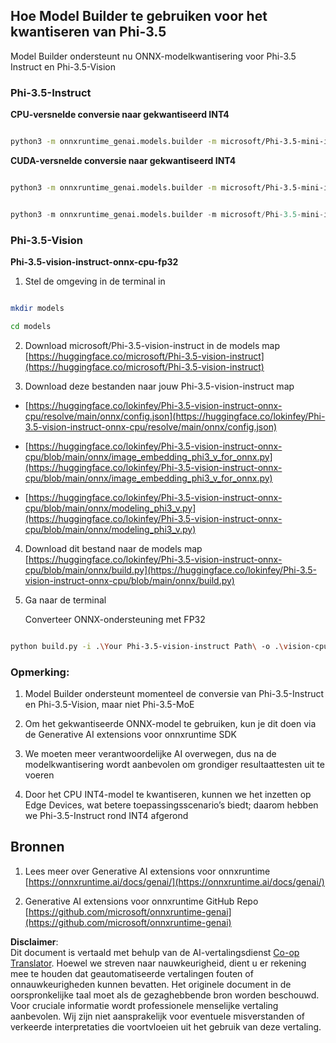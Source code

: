 <!--
CO_OP_TRANSLATOR_METADATA:
{
  "original_hash": "3bb9f5c926673593287eddc3741226cb",
  "translation_date": "2025-05-09T14:37:44+00:00",
  "source_file": "md/01.Introduction/04/UsingORTGenAIQuantifyingPhi.md",
  "language_code": "nl"
}
-->
## **Hoe Model Builder te gebruiken voor het kwantiseren van Phi-3.5**

Model Builder ondersteunt nu ONNX-modelkwantisering voor Phi-3.5 Instruct en Phi-3.5-Vision

### **Phi-3.5-Instruct**

**CPU-versnelde conversie naar gekwantiseerd INT4**

```bash

python3 -m onnxruntime_genai.models.builder -m microsoft/Phi-3.5-mini-instruct  -o ./onnx-cpu -p int4 -e cpu -c ./Phi-3.5-mini-instruct

```

**CUDA-versnelde conversie naar gekwantiseerd INT4**

```bash

python3 -m onnxruntime_genai.models.builder -m microsoft/Phi-3.5-mini-instruct  -o ./onnx-cpu -p int4 -e cuda -c ./Phi-3.5-mini-instruct

```

```python

python3 -m onnxruntime_genai.models.builder -m microsoft/Phi-3.5-mini-instruct  -o ./onnx-cpu -p int4 -e cuda -c ./Phi-3.5-mini-instruct

```

### **Phi-3.5-Vision**

**Phi-3.5-vision-instruct-onnx-cpu-fp32**

1. Stel de omgeving in de terminal in

```bash

mkdir models

cd models 

```

2. Download microsoft/Phi-3.5-vision-instruct in de models map  
[https://huggingface.co/microsoft/Phi-3.5-vision-instruct](https://huggingface.co/microsoft/Phi-3.5-vision-instruct)

3. Download deze bestanden naar jouw Phi-3.5-vision-instruct map

- [https://huggingface.co/lokinfey/Phi-3.5-vision-instruct-onnx-cpu/resolve/main/onnx/config.json](https://huggingface.co/lokinfey/Phi-3.5-vision-instruct-onnx-cpu/resolve/main/onnx/config.json)

- [https://huggingface.co/lokinfey/Phi-3.5-vision-instruct-onnx-cpu/blob/main/onnx/image_embedding_phi3_v_for_onnx.py](https://huggingface.co/lokinfey/Phi-3.5-vision-instruct-onnx-cpu/blob/main/onnx/image_embedding_phi3_v_for_onnx.py)

- [https://huggingface.co/lokinfey/Phi-3.5-vision-instruct-onnx-cpu/blob/main/onnx/modeling_phi3_v.py](https://huggingface.co/lokinfey/Phi-3.5-vision-instruct-onnx-cpu/blob/main/onnx/modeling_phi3_v.py)

4. Download dit bestand naar de models map  
[https://huggingface.co/lokinfey/Phi-3.5-vision-instruct-onnx-cpu/blob/main/onnx/build.py](https://huggingface.co/lokinfey/Phi-3.5-vision-instruct-onnx-cpu/blob/main/onnx/build.py)

5. Ga naar de terminal

    Converteer ONNX-ondersteuning met FP32

```bash

python build.py -i .\Your Phi-3.5-vision-instruct Path\ -o .\vision-cpu-fp32 -p f32 -e cpu

```

### **Opmerking:**

1. Model Builder ondersteunt momenteel de conversie van Phi-3.5-Instruct en Phi-3.5-Vision, maar niet Phi-3.5-MoE

2. Om het gekwantiseerde ONNX-model te gebruiken, kun je dit doen via de Generative AI extensions voor onnxruntime SDK

3. We moeten meer verantwoordelijke AI overwegen, dus na de modelkwantisering wordt aanbevolen om grondiger resultaattesten uit te voeren

4. Door het CPU INT4-model te kwantiseren, kunnen we het inzetten op Edge Devices, wat betere toepassingsscenario’s biedt; daarom hebben we Phi-3.5-Instruct rond INT4 afgerond

## **Bronnen**

1. Lees meer over Generative AI extensions voor onnxruntime [https://onnxruntime.ai/docs/genai/](https://onnxruntime.ai/docs/genai/)

2. Generative AI extensions voor onnxruntime GitHub Repo [https://github.com/microsoft/onnxruntime-genai](https://github.com/microsoft/onnxruntime-genai)

**Disclaimer**:  
Dit document is vertaald met behulp van de AI-vertalingsdienst [Co-op Translator](https://github.com/Azure/co-op-translator). Hoewel we streven naar nauwkeurigheid, dient u er rekening mee te houden dat geautomatiseerde vertalingen fouten of onnauwkeurigheden kunnen bevatten. Het originele document in de oorspronkelijke taal moet als de gezaghebbende bron worden beschouwd. Voor cruciale informatie wordt professionele menselijke vertaling aanbevolen. Wij zijn niet aansprakelijk voor eventuele misverstanden of verkeerde interpretaties die voortvloeien uit het gebruik van deze vertaling.